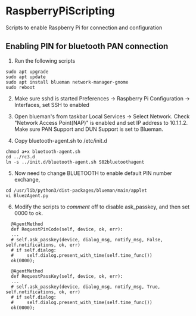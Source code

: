 # RaspberryPiScripting
Scripts to enable Raspberry Pi for connection and configuration

## Enabling PIN for bluetooth PAN connection
1. Run the following scripts

```
sudo apt upgrade 
sudo apt update
sudo apt install blueman network-manager-gnome
sudo reboot
```

2. Make sure sshd is started Preferences -> Raspberry Pi Configuration -> Interfaces, set SSH to enabled

3. Open blueman's from taskbar Local Services -> Select Network. Check "Network Access Point(NAP)" is enabled and set IP address to 10.1.1.2. Make sure PAN Support and DUN Support is set to Blueman.

4. Copy bluetooth-agent.sh to /etc/init.d

```
chmod a+x bluetooth-agent.sh
cd ../rc3.d
ln -s ../init.d/bluetooth-agent.sh S02bluetoothagent
```

5. Now need to change BLUETOOTH to enable default PIN number exchange,

```
cd /usr/lib/python3/dist-packages/blueman/main/applet
vi BluezAgent.py
```

6. Modify the scripts to *comment* off to disable ask_passkey, and then set 0000 to ok. 
```
  @AgentMethod
  def RequestPinCode(self, device, ok, err):
  ...
  # self.ask_passkey(device, dialog_msg, notify_msg, False, self.notifications, ok, err)
  # if self.dialog:
  #     self.dialog.present_with_time(self.time_func())
  ok(0000);
  
  @AgentMethod
  def RequestPassKey(self, device, ok, err):
  ...
  # self.ask_passkey(device, dialog_msg, notify_msg, True, self.notifications, ok, err)
  # if self.dialog:
  #     self.dialog.present_with_time(self.time_func())
  ok(0000);
```

